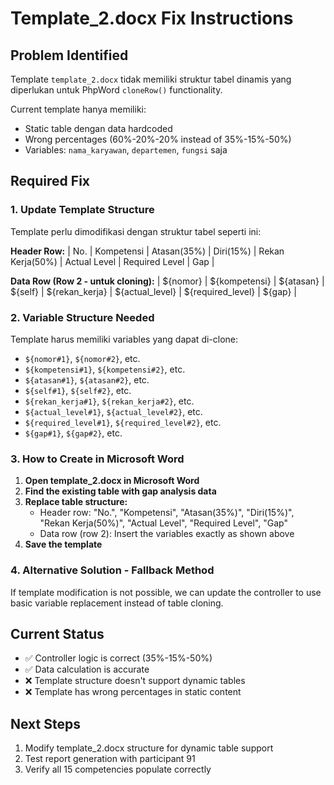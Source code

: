 # Template_2.docx Fix Instructions

## Problem Identified
Template `template_2.docx` tidak memiliki struktur tabel dinamis yang diperlukan untuk PhpWord `cloneRow()` functionality. 

Current template hanya memiliki:
- Static table dengan data hardcoded 
- Wrong percentages (60%-20%-20% instead of 35%-15%-50%)
- Variables: `nama_karyawan`, `departemen`, `fungsi` saja

## Required Fix

### 1. Update Template Structure
Template perlu dimodifikasi dengan struktur tabel seperti ini:

**Header Row:**
| No. | Kompetensi | Atasan(35%) | Diri(15%) | Rekan Kerja(50%) | Actual Level | Required Level | Gap |

**Data Row (Row 2 - untuk cloning):**
| ${nomor} | ${kompetensi} | ${atasan} | ${self} | ${rekan_kerja} | ${actual_level} | ${required_level} | ${gap} |

### 2. Variable Structure Needed
Template harus memiliki variables yang dapat di-clone:
- `${nomor#1}`, `${nomor#2}`, etc.
- `${kompetensi#1}`, `${kompetensi#2}`, etc.  
- `${atasan#1}`, `${atasan#2}`, etc.
- `${self#1}`, `${self#2}`, etc.
- `${rekan_kerja#1}`, `${rekan_kerja#2}`, etc.
- `${actual_level#1}`, `${actual_level#2}`, etc.
- `${required_level#1}`, `${required_level#2}`, etc.
- `${gap#1}`, `${gap#2}`, etc.

### 3. How to Create in Microsoft Word

1. **Open template_2.docx in Microsoft Word**
2. **Find the existing table with gap analysis data**
3. **Replace table structure:**
   - Header row: "No.", "Kompetensi", "Atasan(35%)", "Diri(15%)", "Rekan Kerja(50%)", "Actual Level", "Required Level", "Gap"
   - Data row (row 2): Insert the variables exactly as shown above
4. **Save the template**

### 4. Alternative Solution - Fallback Method
If template modification is not possible, we can update the controller to use basic variable replacement instead of table cloning.

## Current Status
- ✅ Controller logic is correct (35%-15%-50%)
- ✅ Data calculation is accurate  
- ❌ Template structure doesn't support dynamic tables
- ❌ Template has wrong percentages in static content

## Next Steps
1. Modify template_2.docx structure for dynamic table support
2. Test report generation with participant 91
3. Verify all 15 competencies populate correctly